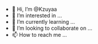 - 👋 Hi, I’m @Kzuyaa
- 👀 I’m interested in ...
- 🌱 I’m currently learning ...
- 💞️ I’m looking to collaborate on ...
- 📫 How to reach me ...

<!---
Kzuyaa/Kzuyaa is a ✨ special ✨ repository because its `README.md` (this file) appears on your GitHub profile.
You can click the Preview link to take a look at your changes.
--->
